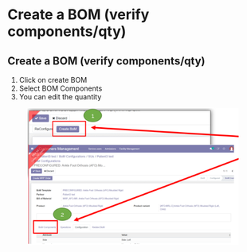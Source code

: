 # Create a BOM (verify components/qty)

## **Create a BOM (verify components/qty)**

1. Click on create BOM
2. Select BOM Components
3. You can edit the quantity

<figure><img src="../../../.gitbook/assets/image (19) (1).png" alt=""><figcaption></figcaption></figure>

